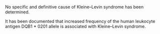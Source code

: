 No specific and definitive cause of Kleine–Levin syndrome has been determined.

It has been documented that increased frequency of the human leukocyte antigen DQB1 * 0201 allele is associated with Kleine–Levin syndrome.